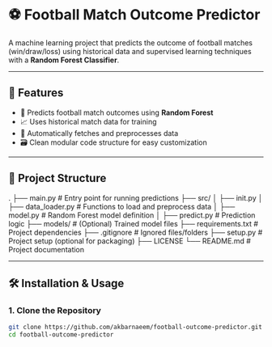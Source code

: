 # ⚽️ Football Match Outcome Predictor

A machine learning project that predicts the outcome of football matches (win/draw/loss) using historical data and supervised learning techniques with a **Random Forest Classifier**.

---

## 🚀 Features

- 🧠 Predicts football match outcomes using **Random Forest**
- 📈 Uses historical match data for training
- 🔄 Automatically fetches and preprocesses data
- 🗃️ Clean modular code structure for easy customization

---

## 📁 Project Structure
.
├── main.py # Entry point for running predictions
├── src/
│ ├── init.py
│ ├── data_loader.py # Functions to load and preprocess data
│ ├── model.py # Random Forest model definition
│ ├── predict.py # Prediction logic
├── models/ # (Optional) Trained model files
├── requirements.txt # Project dependencies
├── .gitignore # Ignored files/folders
├── setup.py # Project setup (optional for packaging)
├── LICENSE
└── README.md # Project documentation



---

## 🛠️ Installation & Usage

### 1. Clone the Repository

```bash
git clone https://github.com/akbarnaeem/football-outcome-predictor.git
cd football-outcome-predictor
